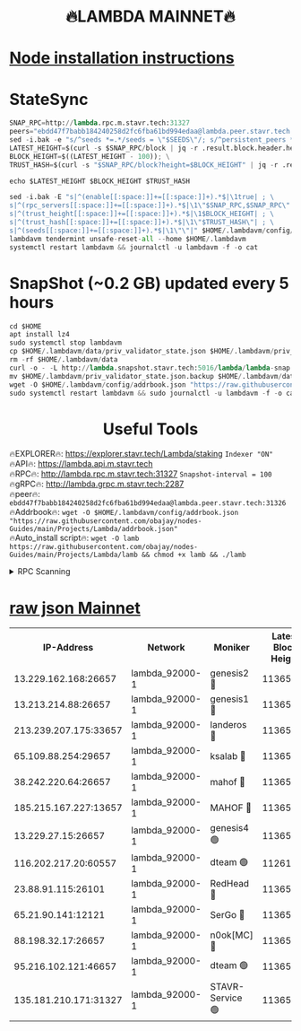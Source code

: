 <h1 align="center"> 🔥LAMBDA MAINNET🔥</h1>


[Node installation instructions](https://github.com/obajay/nodes-Guides/tree/main/Projects/Lambda)
=


# StateSync
```python
SNAP_RPC=http://lambda.rpc.m.stavr.tech:31327
peers="ebdd47f7babb184240258d2fc6fba61bd994edaa@lambda.peer.stavr.tech:31326" 
sed -i.bak -e "s/^seeds *=.*/seeds = \"$SEEDS\"/; s/^persistent_peers *=.*/persistent_peers = \"$PEERS\"/" $HOME/.lambdavm/config/config.toml
LATEST_HEIGHT=$(curl -s $SNAP_RPC/block | jq -r .result.block.header.height); \
BLOCK_HEIGHT=$((LATEST_HEIGHT - 100)); \
TRUST_HASH=$(curl -s "$SNAP_RPC/block?height=$BLOCK_HEIGHT" | jq -r .result.block_id.hash)

echo $LATEST_HEIGHT $BLOCK_HEIGHT $TRUST_HASH

sed -i.bak -E "s|^(enable[[:space:]]+=[[:space:]]+).*$|\1true| ; \
s|^(rpc_servers[[:space:]]+=[[:space:]]+).*$|\1\"$SNAP_RPC,$SNAP_RPC\"| ; \
s|^(trust_height[[:space:]]+=[[:space:]]+).*$|\1$BLOCK_HEIGHT| ; \
s|^(trust_hash[[:space:]]+=[[:space:]]+).*$|\1\"$TRUST_HASH\"| ; \
s|^(seeds[[:space:]]+=[[:space:]]+).*$|\1\"\"|" $HOME/.lambdavm/config/config.toml
lambdavm tendermint unsafe-reset-all --home $HOME/.lambdavm
systemctl restart lambdavm && journalctl -u lambdavm -f -o cat

```
# SnapShot (~0.2 GB) updated every 5 hours
```python
cd $HOME
apt install lz4
sudo systemctl stop lambdavm
cp $HOME/.lambdavm/data/priv_validator_state.json $HOME/.lambdavm/priv_validator_state.json.backup
rm -rf $HOME/.lambdavm/data
curl -o - -L http://lambda.snapshot.stavr.tech:5016/lambda/lambda-snap.tar.lz4 | lz4 -c -d - | tar -x -C $HOME/.lambdavm --strip-components 2
mv $HOME/.lambdavm/priv_validator_state.json.backup $HOME/.lambdavm/data/priv_validator_state.json
wget -O $HOME/.lambdavm/config/addrbook.json "https://raw.githubusercontent.com/obajay/nodes-Guides/main/Projects/Lambda/addrbook.json"
sudo systemctl restart lambdavm && sudo journalctl -u lambdavm -f -o cat
```
 <h1 align="center"> Useful Tools</h1>

🔥EXPLORER🔥:      https://explorer.stavr.tech/Lambda/staking	        `Indexer "ON"` \
🔥API🔥: 			 		 https://lambda.api.m.stavr.tech \
🔥RPC🔥:           http://lambda.rpc.m.stavr.tech:31327	              `Snapshot-interval = 100` \
🔥gRPC🔥:          http://lambda.grpc.m.stavr.tech:2287 \
🔥peer🔥:					 `ebdd47f7babb184240258d2fc6fba61bd994edaa@lambda.peer.stavr.tech:31326` \
🔥Addrbook🔥:    ```wget -O $HOME/.lambdavm/config/addrbook.json "https://raw.githubusercontent.com/obajay/nodes-Guides/main/Projects/Lambda/addrbook.json"``` \
🔥Auto_install script🔥: ```wget -O lamb https://raw.githubusercontent.com/obajay/nodes-Guides/main/Projects/Lambda/lamb && chmod +x lamb && ./lamb```


<details>
<summary>RPC Scanning</summary>

<h2 align="center"> We scan nodes in real time every 4 hours. And we provide the final result of RPC endpoints.
We cannot influence the operation of these nodes in any way. </h2>


```python
If Voting Power is higher than 0 --> then the Node is a validator of the network and may be subject to attack and be a potential threat to the chain.
```
```python
We marked such validators with a red symbol
```

</details>

[raw json Mainnet](https://rpc-check.lambm.stavr.tech/lambm/rpc-lambm-result.json)
=


<table><tr><th>IP-Address</th><th>Network</th><th>Moniker</th><th>Latest Block Height</th><th>Earliest Block Height</th><th>Catching Up</th><th>Tx Index</th><th>Voting Power</th><th>Scan Time</th></tr><tr><td>13.229.162.168:26657</td><td>lambda_92000-1</td><td>genesis2 🔴</td><td>11365068</td><td>1</td><td>False</td><td>on</td><td>16754466</td><td>2024-01-26T21:46:00.568411446UTC</td></tr><tr><td>13.213.214.88:26657</td><td>lambda_92000-1</td><td>genesis1 🔴</td><td>11365069</td><td>1</td><td>False</td><td>on</td><td>107835</td><td>2024-01-26T21:46:05.471298855UTC</td></tr><tr><td>213.239.207.175:33657</td><td>lambda_92000-1</td><td>landeros 🔴</td><td>11365068</td><td>8136001</td><td>False</td><td>off</td><td>1396965</td><td>2024-01-26T21:45:54.953391682UTC</td></tr><tr><td>65.109.88.254:29657</td><td>lambda_92000-1</td><td>ksalab 🔴</td><td>11365069</td><td>8715001</td><td>False</td><td>on</td><td>510465</td><td>2024-01-26T21:46:08.585771150UTC</td></tr><tr><td>38.242.220.64:26657</td><td>lambda_92000-1</td><td>mahof 🔴</td><td>11365065</td><td>10131001</td><td>False</td><td>off</td><td>770350</td><td>2024-01-26T21:45:48.350035635UTC</td></tr><tr><td>185.215.167.227:13657</td><td>lambda_92000-1</td><td>MAHOF 🔴</td><td>11365069</td><td>10134001</td><td>False</td><td>on</td><td>2051510</td><td>2024-01-26T21:46:04.235264263UTC</td></tr><tr><td>13.229.27.15:26657</td><td>lambda_92000-1</td><td>genesis4 🟢</td><td>11365069</td><td>11043001</td><td>False</td><td>on</td><td>0</td><td>2024-01-26T21:46:03.893376825UTC</td></tr><tr><td>116.202.217.20:60557</td><td>lambda_92000-1</td><td>dteam 🟢</td><td>11261207</td><td>11223001</td><td>False</td><td>on</td><td>0</td><td>2024-01-26T21:45:48.593672109UTC</td></tr><tr><td>23.88.91.115:26101</td><td>lambda_92000-1</td><td>RedHead 🔴</td><td>11365068</td><td>11265068</td><td>False</td><td>off</td><td>553202</td><td>2024-01-26T21:45:55.180298425UTC</td></tr><tr><td>65.21.90.141:12121</td><td>lambda_92000-1</td><td>SerGo 🔴</td><td>11365070</td><td>11265070</td><td>False</td><td>off</td><td>10611968</td><td>2024-01-26T21:46:11.014996619UTC</td></tr><tr><td>88.198.32.17:26657</td><td>lambda_92000-1</td><td>n0ok[MC] 🔴</td><td>11365071</td><td>11265071</td><td>False</td><td>off</td><td>1578630</td><td>2024-01-26T21:46:14.069229468UTC</td></tr><tr><td>95.216.102.121:46657</td><td>lambda_92000-1</td><td>dteam 🟢</td><td>11365069</td><td>11364001</td><td>False</td><td>off</td><td>0</td><td>2024-01-26T21:46:08.243034290UTC</td></tr><tr><td>135.181.210.171:31327</td><td>lambda_92000-1</td><td>STAVR-Service 🟢</td><td>11365069</td><td>11364901</td><td>False</td><td>on</td><td>0</td><td>2024-01-26T21:46:07.927925751UTC</td></tr></table>
